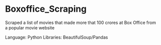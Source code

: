 # Boxoffice_Scraping
Scraped a list of movies that made more that 100 crores at Box Office from a popular movie website

Language: Python
Libraries: BeautifulSoup/Pandas
